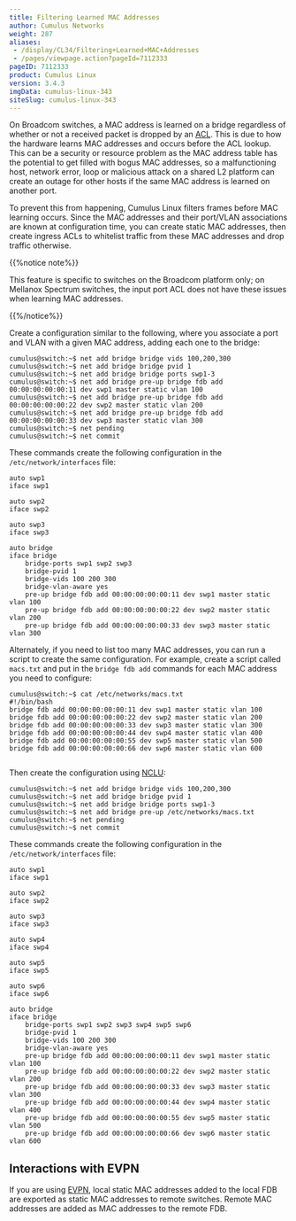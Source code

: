 ```yaml
---
title: Filtering Learned MAC Addresses
author: Cumulus Networks
weight: 287
aliases:
 - /display/CL34/Filtering+Learned+MAC+Addresses
 - /pages/viewpage.action?pageId=7112333
pageID: 7112333
product: Cumulus Linux
version: 3.4.3
imgData: cumulus-linux-343
siteSlug: cumulus-linux-343
---
```

On Broadcom switches, a MAC address is learned on a bridge regardless of
whether or not a received packet is dropped by an
[ACL](/version/cumulus-linux-343/System-Configuration/Netfilter-ACLs/).
This is due to how the hardware learns MAC addresses and occurs before
the ACL lookup. This can be a security or resource problem as the MAC
address table has the potential to get filled with bogus MAC addresses,
so a malfunctioning host, network error, loop or malicious attack on a
shared L2 platform can create an outage for other hosts if the same MAC
address is learned on another port.

To prevent this from happening, Cumulus Linux filters frames before MAC
learning occurs. Since the MAC addresses and their port/VLAN
associations are known at configuration time, you can create static MAC
addresses, then create ingress ACLs to whitelist traffic from these MAC
addresses and drop traffic otherwise.

{{%notice note%}}

This feature is specific to switches on the Broadcom platform only; on
Mellanox Spectrum switches, the input port ACL does not have these
issues when learning MAC addresses.

{{%/notice%}}

Create a configuration similar to the following, where you associate a
port and VLAN with a given MAC address, adding each one to the bridge:

    cumulus@switch:~$ net add bridge bridge vids 100,200,300
    cumulus@switch:~$ net add bridge bridge pvid 1
    cumulus@switch:~$ net add bridge bridge ports swp1-3
    cumulus@switch:~$ net add bridge pre-up bridge fdb add 00:00:00:00:00:11 dev swp1 master static vlan 100
    cumulus@switch:~$ net add bridge pre-up bridge fdb add 00:00:00:00:00:22 dev swp2 master static vlan 200
    cumulus@switch:~$ net add bridge pre-up bridge fdb add 00:00:00:00:00:33 dev swp3 master static vlan 300
    cumulus@switch:~$ net pending
    cumulus@switch:~$ net commit

These commands create the following configuration in the
`/etc/network/interfaces` file:

    auto swp1
    iface swp1
     
    auto swp2
    iface swp2
     
    auto swp3
    iface swp3
     
    auto bridge
    iface bridge
        bridge-ports swp1 swp2 swp3
        bridge-pvid 1
        bridge-vids 100 200 300
        bridge-vlan-aware yes
        pre-up bridge fdb add 00:00:00:00:00:11 dev swp1 master static vlan 100
        pre-up bridge fdb add 00:00:00:00:00:22 dev swp2 master static vlan 200
        pre-up bridge fdb add 00:00:00:00:00:33 dev swp3 master static vlan 300

Alternately, if you need to list too many MAC addresses, you can run a
script to create the same configuration. For example, create a script
called `macs.txt` and put in the `bridge fdb add` commands for each MAC
address you need to configure:

    cumulus@switch:~$ cat /etc/networks/macs.txt
    #!/bin/bash
    bridge fdb add 00:00:00:00:00:11 dev swp1 master static vlan 100
    bridge fdb add 00:00:00:00:00:22 dev swp2 master static vlan 200
    bridge fdb add 00:00:00:00:00:33 dev swp3 master static vlan 300
    bridge fdb add 00:00:00:00:00:44 dev swp4 master static vlan 400
    bridge fdb add 00:00:00:00:00:55 dev swp5 master static vlan 500
    bridge fdb add 00:00:00:00:00:66 dev swp6 master static vlan 600
     

Then create the configuration using
[NCLU](/version/cumulus-linux-343/System-Configuration/Network-Command-Line-Utility-NCLU):

    cumulus@switch:~$ net add bridge bridge vids 100,200,300
    cumulus@switch:~$ net add bridge bridge pvid 1
    cumulus@switch:~$ net add bridge bridge ports swp1-3
    cumulus@switch:~$ net add bridge pre-up /etc/networks/macs.txt
    cumulus@switch:~$ net pending
    cumulus@switch:~$ net commit

These commands create the following configuration in the
`/etc/network/interfaces` file:

    auto swp1
    iface swp1
     
    auto swp2
    iface swp2
     
    auto swp3
    iface swp3
     
    auto swp4
    iface swp4 
     
    auto swp5
    iface swp5
     
    auto swp6
    iface swp6
     
    auto bridge
    iface bridge
        bridge-ports swp1 swp2 swp3 swp4 swp5 swp6
        bridge-pvid 1
        bridge-vids 100 200 300
        bridge-vlan-aware yes
        pre-up bridge fdb add 00:00:00:00:00:11 dev swp1 master static vlan 100
        pre-up bridge fdb add 00:00:00:00:00:22 dev swp2 master static vlan 200
        pre-up bridge fdb add 00:00:00:00:00:33 dev swp3 master static vlan 300
        pre-up bridge fdb add 00:00:00:00:00:44 dev swp4 master static vlan 400
        pre-up bridge fdb add 00:00:00:00:00:55 dev swp5 master static vlan 500
        pre-up bridge fdb add 00:00:00:00:00:66 dev swp6 master static vlan 600

## Interactions with EVPN</span>

If you are using
[EVPN](/version/cumulus-linux-343/Network-Virtualization/Ethernet-Virtual-Private-Network-EVPN),
local static MAC addresses added to the local FDB are exported as static
MAC addresses to remote switches. Remote MAC addresses are added as MAC
addresses to the remote FDB.

<article id="html-search-results" class="ht-content" style="display: none;">

</article>

<footer id="ht-footer">

</footer>
